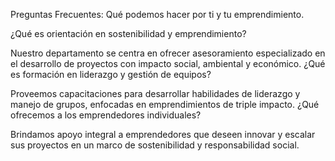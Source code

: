 Preguntas Frecuentes: Qué podemos hacer por ti y tu emprendimiento.

¿Qué es orientación en sostenibilidad y emprendimiento?

Nuestro departamento se centra en ofrecer asesoramiento especializado en el desarrollo de proyectos con impacto social, ambiental y económico.
¿Qué es formación en liderazgo y gestión de equipos?

Proveemos capacitaciones para desarrollar habilidades de liderazgo y manejo de grupos, enfocadas en emprendimientos de triple impacto.
¿Qué ofrecemos a los emprendedores individuales?

Brindamos apoyo integral a emprendedores que deseen innovar y escalar sus proyectos en un marco de sostenibilidad y responsabilidad social.